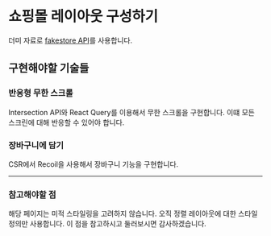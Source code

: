 # 쇼핑몰 레이아웃 구성하기
더미 자료로 <a href="https:fakestoreapi.com">fakestore API</a>를 사용합니다.
## 구현해야할 기술들
### 반응형 무한 스크롤
Intersection API와 React Query를 이용해서 무한 스크롤을 구현합니다. 이떄 모든 스크린에 대해 반응할 수 있어야 합니다.
### 장바구니에 담기
CSR에서 Recoil을 사용해서 장바구니 기능을 구현합니다.

-----

### 참고해야할 점
해당 페이지는 미적 스타일링을 고려하지 않습니다. 오직 정렬 레이아웃에 대한 스타일 정의만 사용합니다. 이 점을 참고하시고 둘러보시면 감사하겠습니다.